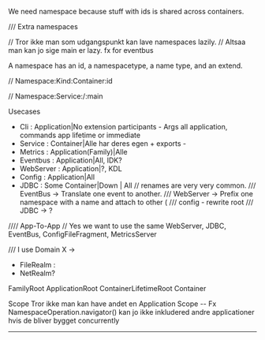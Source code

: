 We need namespace because stuff with ids is shared across containers.


/// Extra namespaces

// Tror ikke man som udgangspunkt kan lave namespaces lazily.
// Altsaa man kan jo sige main er lazy. fx for eventbus

A namespace has an id, a namespacetype, a name type, and an extend.

// Namespace:Kind:Container:id

// Namespace:Service:/:main

Usecases
- Cli : Application|No extension participants - Args all application, commands app lifetime or immediate 
- Service : Container|Alle har deres egen + exports -
- Metrics : Application(Family)|Alle
- Eventbus : Application|All, IDK?
- WebServer : Application|?, KDL
- Config : Application|All
- JDBC : Some Container|Down | All
// renames are very very common.
/// EventBus -> Translate one event to another.
/// WebServer -> Prefix one namespace with a name and attach to other (
/// config - rewrite root
/// JDBC -> ?

//// App-To-App
// Yes we want to use the same WebServer, JDBC, EventBus, ConfigFileFragment, MetricsServer


/// I use Domain X -> 


- FileRealm :
- NetRealm?

FamilyRoot
ApplicationRoot
ContainerLifetimeRoot
Container


Scope
Tror ikke man kan have andet en Application Scope
-- Fx NamespaceOperation.navigator() kan jo ikke inkludered andre applicationer
   hvis de bliver bygget concurrently
   
   
   
   

   
------ 